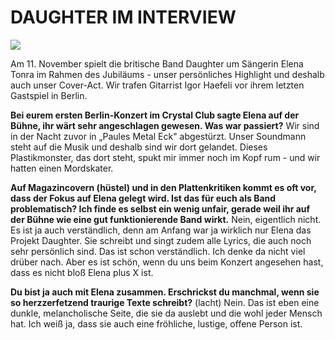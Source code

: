 # DAUGHTER IM INTERVIEW

<img src="/Images/Eliot Lee Hazel/mg_5336ps.jpg">

Am 11. November spielt die britische Band Daughter um Sängerin Elena Tonra im Rahmen des Jubiläums - unser persönliches Highlight und deshalb auch unser Cover-Act. Wir trafen Gitarrist Igor Haefeli vor ihrem letzten Gastspiel in Berlin.

**Bei eurem ersten Berlin-Konzert im Crystal Club sagte Elena auf der Bühne, ihr wärt sehr angeschlagen gewesen. Was war passiert?**
Wir sind in der Nacht zuvor in „Paules Metal Eck" abgestürzt. Unser Soundmann steht auf die Musik und deshalb sind wir dort gelandet. Dieses Plastikmonster, das dort steht, spukt mir immer noch im Kopf rum - und wir hatten einen Mordskater.

**Auf Magazincovern (hüstel) und in den Plattenkritiken kommt es oft vor, dass der Fokus auf Elena gelegt wird. Ist das für euch als Band problematisch? Ich finde es selbst ein wenig unfair, gerade weil ihr auf der Bühne wie eine gut funktionierende Band wirkt.**
Nein, eigentlich nicht. Es ist ja auch verständlich, denn am Anfang war ja wirklich nur Elena das Projekt Daughter. Sie schreibt und singt zudem alle Lyrics, die auch noch sehr persönlich sind. Das ist schon verständlich. Ich denke da nicht viel drüber nach. Aber es ist schön, wenn du uns beim Konzert angesehen hast, dass es nicht bloß Elena plus X ist.

**Du bist ja auch mit Elena zusammen. Erschrickst du manchmal, wenn sie so herzzerfetzend traurige Texte schreibt?**
(lacht) Nein. Das ist eben eine dunkle, melancholische Seite, die sie da auslebt und die wohl jeder Mensch hat. Ich weiß ja, dass sie auch eine fröhliche, lustige, offene Person ist.
